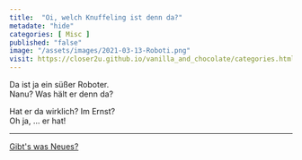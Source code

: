 ```yaml
--- 
title:  "Oi, welch Knuffeling ist denn da?"
metadate: "hide"
categories: [ Misc ]
published: "false"
image: "/assets/images/2021-03-13-Roboti.png"
visit: https://closer2u.github.io/vanilla_and_chocolate/categories.html#misc
---
```


Da ist ja ein süßer Roboter.\
Nanu? Was hält er denn da?

Hat er da wirklich? Im Ernst?\
Oh ja, ... er hat!

***

[Gibt's was Neues?](https://github.com/Closer2U)